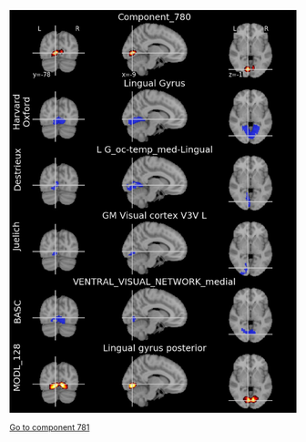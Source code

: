 


![780](preliminary/780.jpg "Component 780")

[Go to component 781](https://parietal-inria.github.io/MODL_atlas/1024/781 "Component 781")